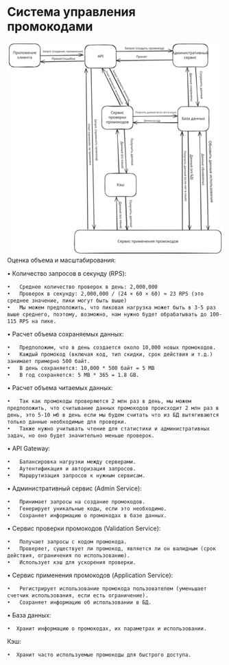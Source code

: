 # Система управления промокодами
![](Схема.svg)
Оценка объема и масштабирования:

•   Количество запросов в секунду (RPS):

    •   Среднее количество проверок в день: 2,000,000
    •   Проверок в секунду: 2,000,000 / (24 × 60 × 60) ≈ 23 RPS (это среднее значение, пики могут быть выше)
    •   Мы можем предположить, что пиковая нагрузка может быть в 3-5 раз выше среднего, поэтому, возможно, нам нужно будет обрабатывать до 100-115 RPS на пике.
    
•   Расчет объема сохраняемых данных:

    •   Предположим, что в день создается около 10,000 новых промокодов.
    •   Каждый промокод (включая код, тип скидки, срок действия и т.д.) занимает примерно 500 байт.
    •   В день сохраняется: 10,000 * 500 байт = 5 MB
    •   В год сохраняется: 5 MB * 365 = 1.8 GB.
    
•   Расчет объема читаемых данных:

    •   Так как промокоды проверяются 2 млн раз в день, мы можем предположить, что считывание данных промокодов происходит 2 млн раз в день, это 5-10 мб в день если мы будем считать что из БД вытягиваются только данные необходимые для проверки.
    •   Также нужно учитывать чтение для статистики и административных задач, но оно будет значительно меньше проверок.


•   API Gateway:

    •   Балансировка нагрузки между серверами.
    •   Аутентификация и авторизация запросов.
    •   Маршрутизация запросов к нужным сервисам.
    
•   Административный сервис (Admin Service):

    •   Принимает запросы на создание промокодов.
    •   Генерирует уникальные коды, если это необходимо.
    •   Сохраняет информацию о промокодах в базе данных.
    
•   Сервис проверки промокодов (Validation Service):

    •   Получает запросы с кодом промокода.
    •   Проверяет, существует ли промокод, является ли он валидным (срок действия, ограничения по использованию).
    •   Использует кэш для ускорения проверки.
•  Сервис применения промокодов (Application Service):

    •   Регистрирует использование промокода пользователем (уменьшает счетчик использования, если есть ограничение).
    •   Сохраняет информацию об использовании в БД.
    
 •  База данных: 
 
    •  Хранит информацию о промокодах, их параметрах и использовании.
    
 Кэш:
 
    •  Хранит часто используемые промокоды для быстрого доступа.
